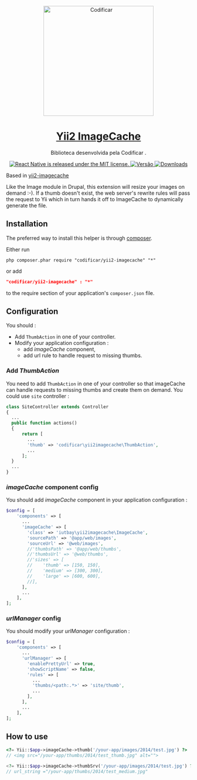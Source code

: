 
<p align="center">
  <a href="https://github.com/codificar/yii2imagecache">
    <img alt="Codificar" src="https://codificar.com.br/wp-content/uploads/2019/04/logo-cod.png.webp" width="300">
  </a>
</p>

<h1 align="center">
  <a href="https://github.com/codificar/yii2imagecache">
    Yii2 ImageCache
  </a>
</h1>
<p align="center">
  Biblioteca desenvolvida pela Codificar .
</p>

<p align="center">
  <a href="https://github.com/facebook/react-native/blob/master/LICENSE">
    <img src="https://img.shields.io/badge/license-MIT-blue.svg" alt="React Native is released under the MIT license." />
  </a>
  <a href="https://github.com/codificar/yii2imagecache/releases/">
    <img src="https://img.shields.io/badge/vers%C3%A3o-0.0.1--beta-green" alt="Versão" />
  </a>
  <a href="https://packagist.org/packages/codificar/yii2imagecache">
    <img src="https://img.shields.io/packagist/dt/codificar/yii2imagecache.svg" alt="Downloads" />
  </a>
</p>


Based in [yii2-imagecache](https://github.com/iutbay/yii2-imagecache)

Like the Image module in Drupal, this extension will resize your images on demand :-).
If a thumb doesn't exist, the web server's rewrite rules will pass the request to Yii which in turn hands it off to ImageCache to dynamically generate the file.


Installation
------------
The preferred way to install this helper is through [composer](http://getcomposer.org/download/).

Either run

```
php composer.phar require "codificar/yii2-imagecache" "*"
```

or add

```json
"codificar/yii2-imagecache" : "*"
```

to the require section of your application's `composer.json` file.

Configuration
-------------
You should :
* Add `ThumbAction` in one of your controller.
* Modify your application configuration :
  * add _imageCache_ component,
  * add url rule to handle request to missing thumbs.

### Add _ThumbAction_
You need to add `ThumbAction` in one of your controller so that imageCache can handle requests to missing thumbs and create them on demand. You could use `site` controller :
```php
class SiteController extends Controller
{
  ...
  public function actions()
  {
      return [
        ...
        'thumb' => 'codificar\yii2imagecache\ThumbAction',
        ...
      ];
  }
  ...
}
```

### _imageCache_ component config
You should add _imageCache_ component in your application configuration :
```php
$config = [
    'components' => [
      ...
      'imageCache' => [
        'class' => 'iutbay\yii2imagecache\ImageCache',
        'sourcePath' => '@app/web/images',
        'sourceUrl' => '@web/images',
        //'thumbsPath' => '@app/web/thumbs',
        //'thumbsUrl' => '@web/thumbs',
        //'sizes' => [
        //    'thumb' => [150, 150],
        //    'medium' => [300, 300],
        //    'large' => [600, 600],
        //],
      ],
      ...
    ],
];
```

### _urlManager_ config
You should modify your _urlManager_ configuration :
```php
$config = [
    'components' => [
      ...
      'urlManager' => [
        'enablePrettyUrl' => true,
        'showScriptName' => false,
        'rules' => [
          ...
          'thumbs/<path:.*>' => 'site/thumb',
          ...
        ],
      ],
      ...
    ],
];
```

How to use
----------
```php
<?= Yii::$app->imageCache->thumb('/your-app/images/2014/test.jpg') ?>
// <img src="/your-app/thumbs/2014/test_thumb.jpg" alt="">

<?= Yii::$app->imageCache->thumbSrv('/your-app/images/2014/test.jpg') ?>
// url_string ="/your-app/thumbs/2014/test_medium.jpg"

```
